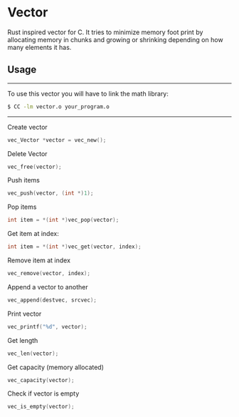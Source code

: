 # Vector
Rust inspired vector for C.
It tries to minimize memory foot print by allocating memory in chunks and growing or shrinking depending on how many elements it has.

## Usage
---
To use this vector you will have to link the math library:
```sh
$ CC -lm vector.o your_program.o
```
---

Create vector
```c
vec_Vector *vector = vec_new();
```

Delete Vector
```c
vec_free(vector);
```

Push items
```c
vec_push(vector, (int *)1);
```

Pop items
```c
int item = *(int *)vec_pop(vector);
```

Get item at index:
```c
int item = *(int *)vec_get(vector, index);
```

Remove item at index
```c
vec_remove(vector, index);
```

Append a vector to another
```c
vec_append(destvec, srcvec);
```

Print vector
```c
vec_printf("%d", vector);
```

Get length
```c
vec_len(vector);
```

Get capacity (memory allocated)
```c
vec_capacity(vector);
```

Check if vector is empty
```c
vec_is_empty(vector);
```
